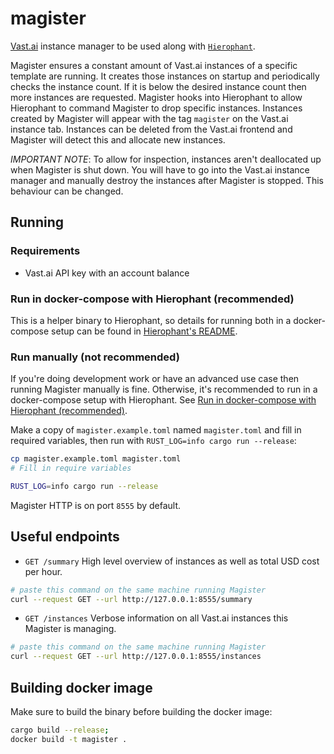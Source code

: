 # magister

[Vast.ai](https://vast.ai/) instance manager to be used along with [`Hierophant`](https://github.com/unattended-backpack/hierophant/).

Magister ensures a constant amount of Vast.ai instances of a specific template are running.  It creates those instances on startup and periodically checks the instance count.  If it is below the desired instance count then more instances are requested.  Magister hooks into Hierophant to allow Hierophant to command Magister to drop specific instances.  Instances created by Magister will appear with the tag `magister` on the Vast.ai instance tab.  Instances can be deleted from the Vast.ai frontend and Magister will detect this and allocate new instances.

*IMPORTANT NOTE*: To allow for inspection, instances aren't deallocated up when Magister is shut down.  You will have to go into the Vast.ai instance manager and manually destroy the instances after Magister is stopped.  This behaviour can be changed.

## Running

### Requirements

- Vast.ai API key with an account balance

### Run in docker-compose with Hierophant (recommended)

This is a helper binary to Hierophant, so details for running both in a docker-compose setup can be found in [Hierophant's README](https://github.com/unattended-backpack/hierophant/).

### Run manually (not recommended)

If you're doing development work or have an advanced use case then running Magister manually is fine.  Otherwise, it's recommended to run in a docker-compose setup with Hierophant.  See [Run in docker-compose with Hierophant (recommended)](#run-in-docker-compose-with-hierophant-(recommended)).

Make a copy of `magister.example.toml` named `magister.toml` and fill in required variables, then run with `RUST_LOG=info cargo run --release`:

```bash
cp magister.example.toml magister.toml
# Fill in require variables

RUST_LOG=info cargo run --release
```

Magister HTTP is on port `8555` by default.

## Useful endpoints

- `GET /summary` High level overview of instances as well as total USD cost per hour.

```bash
# paste this command on the same machine running Magister
curl --request GET --url http://127.0.0.1:8555/summary
```

- `GET /instances` Verbose information on all Vast.ai instances this Magister is managing.

```bash
# paste this command on the same machine running Magister
curl --request GET --url http://127.0.0.1:8555/instances
```

## Building docker image

Make sure to build the binary before building the docker image:

```bash
cargo build --release;
docker build -t magister .
```
